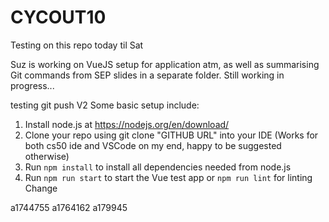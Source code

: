 # CYCOUT10

Testing on this repo today til Sat

Suz is working on VueJS setup for application atm, as well as summarising Git commands from SEP slides in a separate folder. Still working in progress...

testing git push V2
Some basic setup include:
1) Install node.js at https://nodejs.org/en/download/
2) Clone your repo using git clone "GITHUB URL" into your IDE (Works for both cs50 ide and VSCode on my end, happy to be suggested otherwise)
3) Run `npm install` to install all dependencies needed from node.js
4) Run `npm run start` to start the Vue test app or `npm run lint` for linting
Change

a1744755
a1764162
a179945
